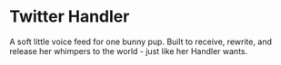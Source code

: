 # Twitter Handler
A soft little voice feed for one bunny pup. Built to receive, rewrite, and release her whimpers to the world - just like her Handler wants.

